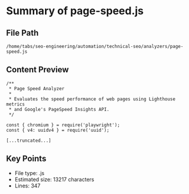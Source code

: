 # Summary of page-speed.js
  
## File Path
`/home/tabs/seo-engineering/automation/technical-seo/analyzers/page-speed.js`

## Content Preview
```
/**
 * Page Speed Analyzer
 * 
 * Evaluates the speed performance of web pages using Lighthouse metrics
 * and Google's PageSpeed Insights API.
 */

const { chromium } = require('playwright');
const { v4: uuidv4 } = require('uuid');

[...truncated...]
```

## Key Points
- File type: .js
- Estimated size: 13217 characters
- Lines: 347
